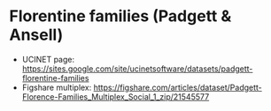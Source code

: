# Florentine families (Padgett & Ansell)
- UCINET page: https://sites.google.com/site/ucinetsoftware/datasets/padgett-florentine-families
- Figshare multiplex: https://figshare.com/articles/dataset/Padgett-Florence-Families_Multiplex_Social_1_zip/21545577
